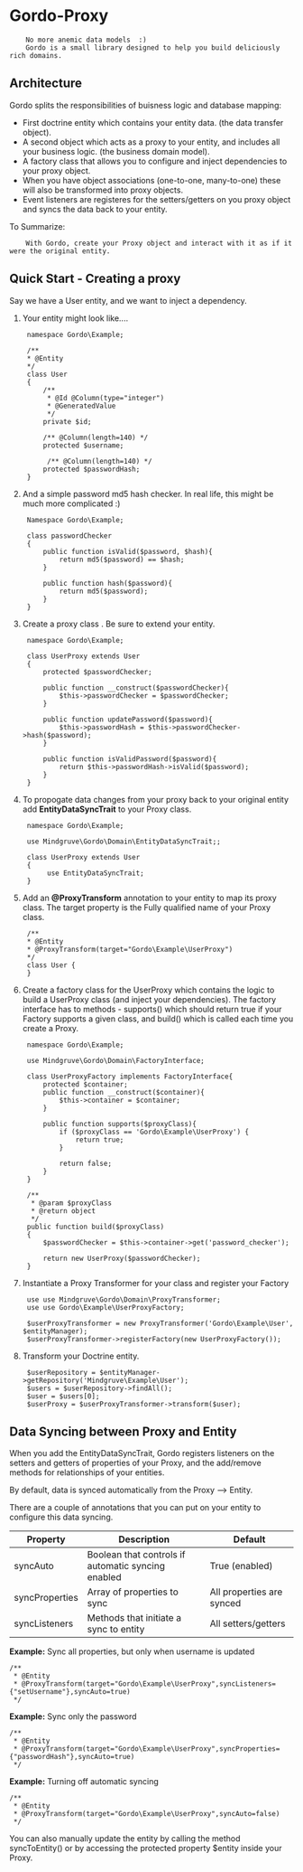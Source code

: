 # Gordo-Proxy
        No more anemic data models  :) 
        Gordo is a small library designed to help you build deliciously rich domains.  

## Architecture
Gordo splits the responsibilities of buisness logic and database mapping:
- First doctrine entity which contains your entity data. (the data transfer object).
- A second object which acts as a proxy to your entity, and includes all your business logic. (the business domain model).
- A factory class that allows you to configure and inject dependencies to your proxy object.
- When you have object associations (one-to-one, many-to-one) these will also be transformed into proxy objects.  
- Event listeners are registeres for the setters/getters on you proxy object and syncs the data back to your entity.     

To Summarize:

        With Gordo, create your Proxy object and interact with it as if it were the original entity.

## Quick Start - Creating a proxy
Say we have a User entity, and we want to inject a dependency.

1. Your entity might look like....

        namespace Gordo\Example;
        
        /**
        * @Entity
        */
        class User 
        {
            /**
             * @Id @Column(type="integer")
             * @GeneratedValue
             */
            private $id;
    
            /** @Column(length=140) */
            protected $username;       
            
             /** @Column(length=140) */
            protected $passwordHash;    
        }
        
2. And a simple password md5 hash checker.  In real life, this might be much more complicated :)    

        Namespace Gordo\Example;
        
        class passwordChecker
        {
            public function isValid($password, $hash){
                return md5($password) == $hash;
            }
        
            public function hash($password){
                return md5($password);
            }
        }

        
2. Create a proxy class .  Be sure to extend your entity.

        namespace Gordo\Example;
        
        class UserProxy extends User 
        {
            protected $passwordChecker;
            
            public function __construct($passwordChecker){
                $this->passwordChecker = $passwordChecker;
            }
            
            public function updatePassword($password){
                $this->passwordHash = $this->passwordChecker->hash($password);
            }
            
            public function isValidPassword($password){
                return $this->passwordHash->isValid($password);
            }
        }

3. To propogate data changes from your proxy back to your original entity add  **EntityDataSyncTrait** to your Proxy class. 

        namespace Gordo\Example;
        
        use Mindgruve\Gordo\Domain\EntityDataSyncTrait;;
        
        class UserProxy extends User 
        {
             use EntityDataSyncTrait;
        }

4. Add an **@ProxyTransform** annotation to your entity to map its proxy class.  The target property is the Fully qualified name of your Proxy class.

        /**
        * @Entity
        * @ProxyTransform(target="Gordo\Example\UserProxy")
        */
        class User {
        }

5. Create a factory class for the UserProxy which contains the logic to build a UserProxy class (and inject your dependencies).  The factory interface has to methods - supports() which should return true if your Factory supports a given class, and build() which is called each time you create a Proxy.

        namespace Gordo\Example;
        
        use Mindgruve\Gordo\Domain\FactoryInterface;
        
        class UserProxyFactory implements FactoryInterface{
            protected $container;
            public function __construct($container){
                $this->container = $container;
            }
            
            public function supports($proxyClass){
                if ($proxyClass == 'Gordo\Example\UserProxy') {
                    return true;
                }

                return false;
            }
        }
        
        /**
         * @param $proxyClass
         * @return object
         */
        public function build($proxyClass)
        {
            $passwordChecker = $this->container->get('password_checker');
    
            return new UserProxy($passwordChecker);
        }    
        
6. Instantiate a Proxy Transformer for your class and register your Factory

        use use Mindgruve\Gordo\Domain\ProxyTransformer;
        use use Gordo\Example\UserProxyFactory;
        
        $userProxyTransformer = new ProxyTransformer('Gordo\Example\User', $entityManager);
        $userProxyTransformer->registerFactory(new UserProxyFactory());

7. Transform your Doctrine entity.

        $userRepository = $entityManager->getRepository('Mindgruve\Example\User');
        $users = $userRepository->findAll();
        $user = $users[0];
        $userProxy = $userProxyTransformer->transform($user);

## Data Syncing between Proxy and Entity
When you add the EntityDataSyncTrait, Gordo registers listeners on the setters and getters of properties of your Proxy, and the add/remove methods for relationships of your entities.  

By default, data is synced automatically from the Proxy --> Entity.

There are a couple of annotations that you can put on your entity to configure this data syncing.

|  Property | Description  | Default  |
|---|---|---|
| syncAuto  | Boolean that controls if automatic syncing enabled  | True (enabled)  |
| syncProperties  | Array of properties to sync  | All properties are synced  |
| syncListeners  | Methods that initiate a sync to entity  | All setters/getters  |

**Example:** Sync all properties, but only when username is updated

    /**
     * @Entity
     * @ProxyTransform(target="Gordo\Example\UserProxy",syncListeners={"setUsername"},syncAuto=true)
     */

**Example:** Sync only the password

    /**
     * @Entity
     * @ProxyTransform(target="Gordo\Example\UserProxy",syncProperties={"passwordHash"},syncAuto=true)
     */

**Example:** Turning off automatic syncing

    /**
     * @Entity
     * @ProxyTransform(target="Gordo\Example\UserProxy",syncAuto=false)
     */


You can also manually update the entity by calling the method syncToEntity() or by accessing the protected property $entity inside your Proxy.








